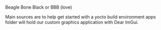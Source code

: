 Beagle Bone Black or BBB (love)

Main sources are to help get started with a yocto build environment
apps folder will hold our custom graphics application with Dear ImGui.
